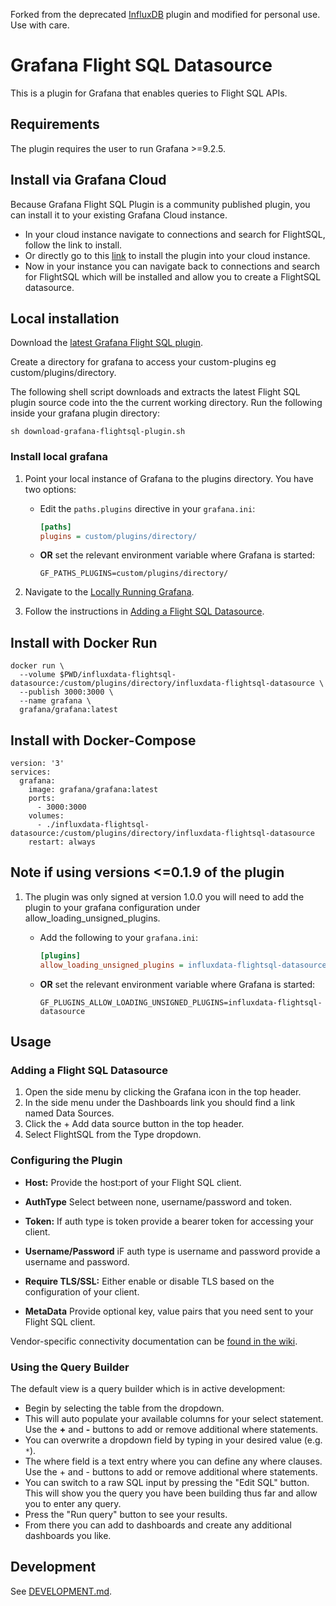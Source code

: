 Forked from the deprecated [InfluxDB](https://github.com/influxdata/grafana-flightsql-datasource) plugin and modified for personal use. Use with care.

# Grafana Flight SQL Datasource

This is a plugin for Grafana that enables queries to Flight SQL APIs.

## Requirements

The plugin requires the user to run Grafana >=9.2.5.

## Install via Grafana Cloud
Because Grafana Flight SQL Plugin is a community published plugin, you can install it to your existing Grafana Cloud instance.

- In your cloud instance navigate to connections and search for FlightSQL, follow the link to install.
- Or directly go to this [link](https://grafana.com/grafana/plugins/influxdata-flightsql-datasource/?tab=installation) to install the plugin into your cloud instance.
- Now in your instance you can navigate back to connections and search for FlightSQL which will be installed and allow you to create a FlightSQL datasource.

## Local installation 

Download the [latest Grafana Flight SQL plugin](https://github.com/influxdata/grafana-flightsql-datasource/releases).

Create a directory for grafana to access your custom-plugins eg custom/plugins/directory.

The following shell script downloads and extracts the latest Flight SQL plugin source code into the the current working directory. Run the following inside your grafana plugin directory:

`sh download-grafana-flightsql-plugin.sh`

### Install local grafana

1. Point your local instance of Grafana to the plugins directory. You have two options:

   - Edit the `paths.plugins` directive in your `grafana.ini`:

     ```ini
     [paths]
     plugins = custom/plugins/directory/
     ```

   - **OR** set the relevant environment variable where Grafana is started:
     ```shell
     GF_PATHS_PLUGINS=custom/plugins/directory/
     ```

1. Navigate to the [Locally Running Grafana](http://localhost:3000/).
1. Follow the instructions in [Adding a Flight SQL
   Datasource](#adding-a-flight-sql-datasource).
   
## Install with Docker Run

```
docker run \
  --volume $PWD/influxdata-flightsql-datasource:/custom/plugins/directory/influxdata-flightsql-datasource \
  --publish 3000:3000 \
  --name grafana \
  grafana/grafana:latest
```

## Install with Docker-Compose
```
version: '3'
services:
  grafana:
    image: grafana/grafana:latest
    ports:
      - 3000:3000
    volumes: 
      - ./influxdata-flightsql-datasource:/custom/plugins/directory/influxdata-flightsql-datasource
    restart: always
```

## Note if using versions <=0.1.9 of the plugin

1. The plugin was only signed at version 1.0.0 you will need to add the plugin to your grafana configuration under allow_loading_unsigned_plugins.

   - Add the following to your `grafana.ini`:

     ```ini
     [plugins]
     allow_loading_unsigned_plugins = influxdata-flightsql-datasource
     ```

   - **OR** set the relevant environment variable where Grafana is started:
     ```shell
     GF_PLUGINS_ALLOW_LOADING_UNSIGNED_PLUGINS=influxdata-flightsql-datasource
     ```

## Usage

### Adding a Flight SQL Datasource

1. Open the side menu by clicking the Grafana icon in the top header.
1. In the side menu under the Dashboards link you should find a link named Data Sources.
1. Click the + Add data source button in the top header.
1. Select FlightSQL from the Type dropdown.

### Configuring the Plugin

- **Host:** Provide the host:port of your Flight SQL client.
- **AuthType** Select between none, username/password and token.
- **Token:** If auth type is token provide a bearer token for accessing your client.
- **Username/Password** iF auth type is username and password provide a username and password.
- **Require TLS/SSL:** Either enable or disable TLS based on the configuration of your client.

- **MetaData** Provide optional key, value pairs that you need sent to your Flight SQL client.

Vendor-specific connectivity documentation can be [found in the wiki](https://github.com/influxdata/grafana-flightsql-datasource/wiki).

### Using the Query Builder

The default view is a query builder which is in active development:

- Begin by selecting the table from the dropdown.
- This will auto populate your available columns for your select statement. Use the **+** and **-** buttons to add or remove additional where statements.
- You can overwrite a dropdown field by typing in your desired value (e.g. `*`).
- The where field is a text entry where you can define any where clauses. Use the + and - buttons to add or remove additional where statements.
- You can switch to a raw SQL input by pressing the "Edit SQL" button. This will show you the query you have been building thus far and allow you to enter any query.
- Press the "Run query" button to see your results.
- From there you can add to dashboards and create any additional dashboards you like.

## Development

See [DEVELOPMENT.md](DEVELOPMENT.md).
